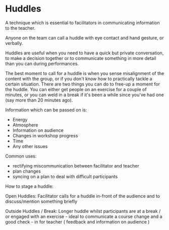 
# Huddles
A technique which is essential to facilitators in communicating information to the teacher. 

Anyone on the team can call a huddle with eye contact and hand gesture, or verbally.

Huddles are useful when you need to have a quick but private conversation, to make a decision together or to communicate something in more detail than you can during performances.

The best moment to call for a huddle is when you sense misalignment of the content with the group, or if you don't know how to practically tackle a certain situation. There are two things you can do to free-up a moment for the huddle. You can either get people on an exercise for a couple of minutes, or you can weld in a break if it's been a while since you've had one (say more than 20 minutes ago).

Information which can be passed on is:

* Energy
* Atmosphere
* Information on audience
* Changes in workshop progress
* Time
* Any other issues

Common uses:

* rectifying miscommunication between facilitator and teacher
* plan changes
* syncing on a plan to deal with difficult participants

How to stage a huddle:

Open Huddles: Facilitator calls for a huddle in-front of the audience and to discuss/mention something briefly

Outside Huddles / Break: Longer huddle whilst participants are at a break / or engaged with an exercise - ideal to communicate a course change and a good check - in for teacher ( feedback and information on audience )
